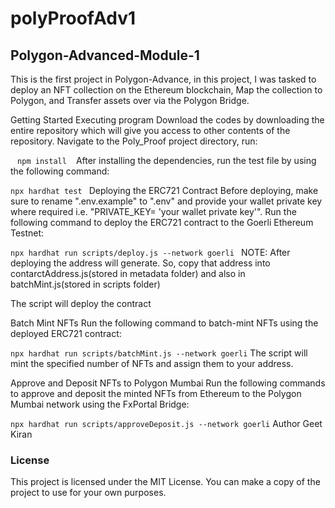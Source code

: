 # polyProofAdv1
## Polygon-Advanced-Module-1
This is the first project in Polygon-Advance, in this project, I was tasked to deploy an NFT collection on the Ethereum blockchain, Map the collection to Polygon, and Transfer assets over via the Polygon Bridge.

Getting Started
Executing program
Download the codes by downloading the entire repository which will give you access to other contents of the repository. Navigate to the Poly_Proof project directory, run:

 ` ` `
 npm install
 ` ` `
After installing the dependencies, run the test file by using the following command:

```npx hardhat test ```
Deploying the ERC721 Contract
Before deploying, make sure to rename ".env.example" to ".env" and provide your wallet private key where required i.e. "PRIVATE_KEY= 'your wallet private key'". Run the following command to deploy the ERC721 contract to the Goerli Ethereum Testnet:

```npx hardhat run scripts/deploy.js --network goerli ```
NOTE:
After deploying the address will generate. So, copy that address into contarctAddress.js(stored in metadata folder) and also in batchMint.js(stored in scripts folder)

The script will deploy the contract

Batch Mint NFTs
Run the following command to batch-mint NFTs using the deployed ERC721 contract:

```npx hardhat run scripts/batchMint.js --network goerli```
The script will mint the specified number of NFTs and assign them to your address.

Approve and Deposit NFTs to Polygon Mumbai
Run the following commands to approve and deposit the minted NFTs from Ethereum to the Polygon Mumbai network using the FxPortal Bridge:

```npx hardhat run scripts/approveDeposit.js --network goerli```
Author
Geet Kiran

### License
This project is licensed under the MIT License. You can make a copy of the project to use for your own purposes.

